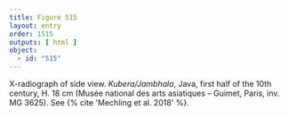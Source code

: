 ```yaml
---
title: Figure 515
layout: entry
order: 1515
outputs: [ html ]
object:
  - id: "515"
---
```


X-radiograph of side view. *Kubera/Jambhala*, Java, first half of the 10th century, H. 18 cm (Musée national des arts asiatiques – Guimet, Paris, inv. MG 3625). See {% cite 'Mechling et al. 2018' %}.
